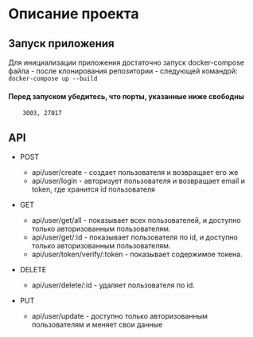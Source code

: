 # Описание проекта

## Запуск приложения

Для инициализации приложения достаточно запуск docker-compose файла - после клонирования репозитории - следующей командой:  
`docker-compose up --build`

#### Перед запуском убедитесь, что порты, указанные ниже свободны

        3003, 27017

## API

- POST
  - api/user/create - создает пользователя и возвращает его же
  - api/user/login - авторизует пользователя и возвращает email и token, где хранится id пользователя
- GET

  - api/user/get/all - показывает всех пользователей, и доступно только авторизованным пользователям.
  - api/user/get/:id - показывает пользователя по id, и доступно только авторизованным пользователям.
  - api/user/token/verify/:token - показывает содержимое токена.

- DELETE

  - api/user/delete/:id - удаляет пользователя по id.

- PUT
  - api/user/update - доступно только авторизованным пользователям и меняет свои данные
